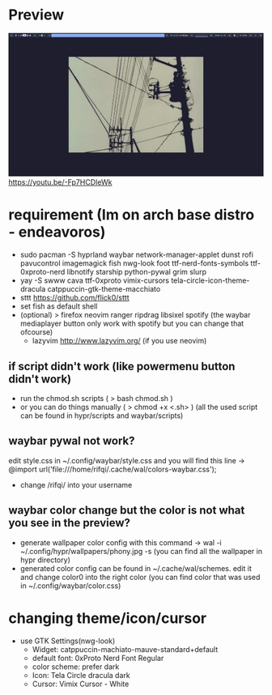 # Preview
![alt text](https://github.com/Rifqi2007c/hyprland/blob/main/20240624_20h30m28s_grim.png)
https://youtu.be/-Fp7HCDIeWk

# requirement (Im on arch base distro - endeavoros)
 - sudo pacman -S hyprland waybar network-manager-applet dunst rofi pavucontrol imagemagick fish nwg-look foot ttf-nerd-fonts-symbols ttf-0xproto-nerd libnotify starship python-pywal grim slurp
 - yay -S swww cava ttf-0xproto vimix-cursors tela-circle-icon-theme-dracula catppuccin-gtk-theme-macchiato
 - sttt https://github.com/flick0/sttt
 - set fish as default shell
 - (optional) > firefox neovim ranger ripdrag libsixel spotify (the waybar mediaplayer button only work with spotify but you can change that ofcourse)
   - lazyvim http://www.lazyvim.org/ (if you use neovim)
## if script didn't work (like powermenu button didn't work)
 - run the chmod.sh scripts ( > bash chmod.sh )
 - or you can do things manually ( > chmod +x <.sh> ) (all the used script can be found in hypr/scripts and waybar/scripts)
## waybar pywal not work?
edit style.css in ~/.config/waybar/style.css and you will find this line -> @import url('file:///home/rifqi/.cache/wal/colors-waybar.css');
- change /rifqi/ into your username
## waybar color change but the color is not what you see in the preview?
- generate wallpaper color config with this command -> wal -i ~/.config/hypr/wallpapers/phony.jpg -s (you can find all the wallpaper in hypr directory)
- generated color config can be found in ~/.cache/wal/schemes. edit it and change color0 into the right color (you can find color that was used in ~/.config/waybar/color.css)
# changing theme/icon/cursor
- use GTK Settings(nwg-look)
  - Widget: catppuccin-machiato-mauve-standard+default
  - default font: 0xProto Nerd Font Regular
  - color scheme: prefer dark
  - Icon: Tela Circle dracula dark
  - Cursor: Vimix Cursor - White
